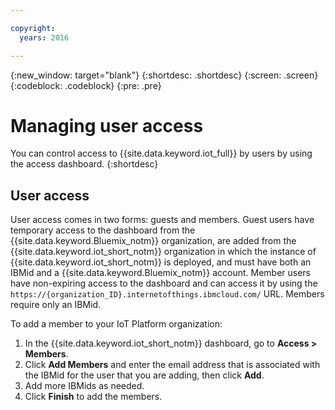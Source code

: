 ```yaml
---

copyright:
  years: 2016

---
```


{:new_window: target="blank"}
{:shortdesc: .shortdesc}
{:screen: .screen}
{:codeblock: .codeblock}
{:pre: .pre}

# Managing user access
You can control access to {{site.data.keyword.iot_full}} by users by using the access dashboard.
{:shortdesc}

## User access
User access comes in two forms: guests and members.  Guest users have temporary access to the dashboard from the {{site.data.keyword.Bluemix_notm}} organization, are added from the {{site.data.keyword.iot_short_notm}} organization in which the instance of {{site.data.keyword.iot_short_notm}} is deployed, and must have both an IBMid and a {{site.data.keyword.Bluemix_notm}} account. Member users have non-expiring access to the dashboard and can access it by using the `https://{organization_ID}.internetofthings.ibmcloud.com/` URL. Members require only an IBMid.  

To add a member to your IoT Platform organization:
1.	In the {{site.data.keyword.iot_short_notm}} dashboard, go to **Access > Members**.
2.	Click **Add Members** and enter the email address that is associated with the IBMid for the user that you are adding, then click **Add**.
3.	Add more IBMids as needed.
4.	Click **Finish** to add the members.
